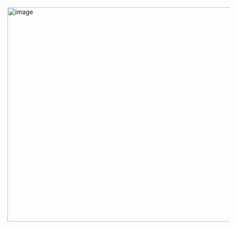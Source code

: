 

<img width="1036" height="487" alt="image" src="https://github.com/user-attachments/assets/e321de38-ae4f-44d3-8fdc-c7cf7f26eea8" />
